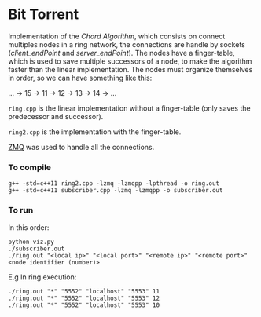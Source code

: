 # Bit Torrent

Implementation of the *Chord Algorithm*, which consists on connect multiples nodes in a ring network, the connections are handle by sockets (*client_endPoint* and *server_endPoint*). The nodes have a finger-table, which is used to save multiple successors of a node, to make the algorithm faster than the linear implementation.
The nodes must organize themselves in order, so we can have something like this:

... -> 15 -> 11 -> 12 -> 13 -> 14 -> ...

`ring.cpp` is the linear implementation without a finger-table (only saves the predecessor and successor). 

`ring2.cpp` is the implementation with the finger-table.

[ZMQ](http://zeromq.org/) was used to handle all the connections.

### To compile

```
g++ -std=c++11 ring2.cpp -lzmq -lzmqpp -lpthread -o ring.out
g++ -std=c++11 subscriber.cpp -lzmq -lzmqpp -o subscriber.out

```

### To run  

In this order:

```
python viz.py
./subscriber.out
./ring.out "<local ip>" "<local port>" "<remote ip>" "<remote port>" <node identifier (number)>

```

E.g In ring execution:

```
./ring.out "*" "5552" "localhost" "5553" 11
./ring.out "*" "5552" "localhost" "5553" 12
./ring.out "*" "5552" "localhost" "5553" 10

```

